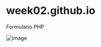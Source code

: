 # week02.github.io
Formulario PHP

![image](https://user-images.githubusercontent.com/90113186/193340398-52974bdd-942f-420c-a972-0d6e891128a2.png)
